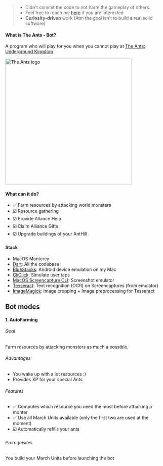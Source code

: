 > - Didn't commit the code to not harm the gameplay of others.
> - Feel free to reach me [here](https://www.linkedin.com/in/colinjulien/) if you are interested 
> - **Curiosity-driven** work (Atm the goal isn't to build a real solid software)

#### What is The Ants - Bot?

A program who will play for you when you cannot play at [The Ants: Underground Kingdom](https://play.google.com/store/apps/details?id=com.star.union.planetant)

<img src="https://user-images.githubusercontent.com/3730187/150842114-b77003ab-70fd-4da0-9dc3-155166860532.png" alt="The Ants logo" width="400"/>

#### What can it do?

- ✅ Farm resources by attacking world monsters
- ☑️ Resource gathering
- ☑️ Provide Allance Help
- ☑️ Claim Alliance Gifts
- ☑️ Upgrade buildings of your AntHill

#### Stack

- MacOS Monterey
- [Dart](https://dart.dev): All the codebase
- [BlueStacks](https://www.bluestacks.com/fr/index.html): Android device emulation on my Mac
- [CliClick](https://github.com/BlueM/cliclick): Simulate user taps
- [MacOS Screencapture CLI](https://ss64.com/osx/screencapture.html): Screenshot emulator
- [Tesseract](https://github.com/tesseract-ocr/tessdoc): Text recognition (OCR) on Screencaptures (from emulator)
- [ImageMagick](https://github.com/ImageMagick/ImageMagick): Image cropping + Image preprocessing for Tesseract

#### 

## Bot modes

#### 1. AutoFarming
###### Goal
Farm resources by attacking monsters as much a possible. 
###### Advantages
- You wake up with a lot resources :)
- Provides XP for your special Ants
###### Features
- ✅ Computes which resource you need the most before attacking a monter
- ✅ Use all March Units available (only the first two are used at the moment)
- ☑️ Automatically refills your ants
###### Prerequisites
You build your March Units before launching the bot 
